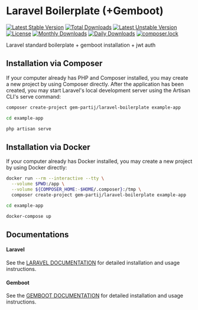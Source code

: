 # Laravel Boilerplate (+Gemboot)

[![Latest Stable Version](https://poser.pugx.org/gem-partij/laravel-boilerplate/v/stable)](https://packagist.org/packages/gem-partij/laravel-boilerplate)
[![Total Downloads](https://poser.pugx.org/gem-partij/laravel-boilerplate/downloads)](https://packagist.org/packages/gem-partij/laravel-boilerplate)
[![Latest Unstable Version](https://poser.pugx.org/gem-partij/laravel-boilerplate/v/unstable)](https://packagist.org/packages/gem-partij/laravel-boilerplate)
[![License](https://poser.pugx.org/gem-partij/laravel-boilerplate/license)](https://packagist.org/packages/gem-partij/laravel-boilerplate)
[![Monthly Downloads](https://poser.pugx.org/gem-partij/laravel-boilerplate/d/monthly)](https://packagist.org/packages/gem-partij/laravel-boilerplate)
[![Daily Downloads](https://poser.pugx.org/gem-partij/laravel-boilerplate/d/daily)](https://packagist.org/packages/gem-partij/laravel-boilerplate)
[![composer.lock](https://poser.pugx.org/gem-partij/laravel-boilerplate/composerlock)](https://packagist.org/packages/gem-partij/laravel-boilerplate)

Laravel standard boilerplate + gemboot installation + jwt auth

## Installation via Composer

If your computer already has PHP and Composer installed, you may create a new project by using Composer directly. After the application has been created, you may start Laravel's local development server using the Artisan CLI's serve command:

```sh
composer create-project gem-partij/laravel-boilerplate example-app
```

```sh
cd example-app
```

```sh
php artisan serve
```

## Installation via Docker

If your computer already has Docker installed, you may create a new project by using Docker directly:

```sh
docker run --rm --interactive --tty \
  --volume $PWD:/app \
  --volume ${COMPOSER_HOME:-$HOME/.composer}:/tmp \
  composer create-project gem-partij/laravel-boilerplate example-app
```

```sh
cd example-app
```

```sh
docker-compose up
```

## Documentations

#### Laravel

See the [LARAVEL DOCUMENTATION](https://laravel.com/docs) for detailed installation and usage instructions.

#### Gemboot

See the [GEMBOOT DOCUMENTATION](https://github.com/gem-partij/gemboot-lara/tree/master/docs) for detailed installation and usage instructions.
